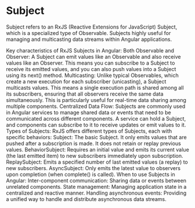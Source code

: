 # Subject


Subject refers to an RxJS (Reactive Extensions for JavaScript) Subject, which is a specialized type of Observable. Subjects highly useful for managing and multicasting data streams within Angular applications.


Key characteristics of RxJS Subjects in Angular:
Both Observable and Observer:
A Subject can emit values like an Observable and also receive values like an Observer. This means you can subscribe to a Subject to receive its emitted values, and you can also push values into a Subject using its next() method.
Multicasting:
Unlike typical Observables, which create a new execution for each subscriber (unicasting), a Subject multicasts values. This means a single execution path is shared among all its subscribers, ensuring that all observers receive the same data simultaneously. This is particularly useful for real-time data sharing among multiple components.
Centralized Data Flow:
Subjects are commonly used in Angular services to manage shared data or events that need to be communicated across different components. A service can hold a Subject, and components can subscribe to it to receive updates or emit values to it.
Types of Subjects:
RxJS offers different types of Subjects, each with specific behaviors:
Subject: The basic Subject. It only emits values that are pushed after a subscription is made. It does not retain or replay previous values.
BehaviorSubject: Requires an initial value and emits its current value (the last emitted item) to new subscribers immediately upon subscription. 
ReplaySubject: Emits a specified number of last emitted values (a replay) to new subscribers. 
AsyncSubject: Only emits the latest value to observers upon completion (when complete() is called).
When to use Subjects in Angular:
Inter-component communication: Sharing data or events between unrelated components.
State management: Managing application state in a centralized and reactive manner.
Handling asynchronous events: Providing a unified way to handle and distribute asynchronous data streams.
